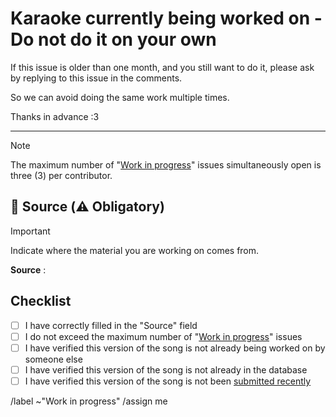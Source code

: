 # Karaoke currently being worked on - Do not do it on your own

If this issue is older than one month, and you still want to do it, please ask by replying to this issue in the comments.

So we can avoid doing the same work multiple times.

Thanks in advance :3

---

> [!note]
> The maximum number of "[Work in progress](https://gitlab.com/karaokemugen/bases/karaokebase/-/issues/?state=opened&label_name%5B%5D=Work%20in%20progress)" issues simultaneously open is three (3) per contributor.

## 📍 Source (⚠️ Obligatory)
> [!important]
> Indicate where the material you are working on comes from.

**Source** :

## Checklist
- [ ] I have correctly filled in the "Source" field
- [ ] I do not exceed the maximum number of "[Work in progress](https://gitlab.com/karaokemugen/bases/karaokebase/-/issues/?state=opened&label_name%5B%5D=Work%20in%20progress)" issues
- [ ] I have verified this version of the song is not already being worked on by someone else
- [ ] I have verified this version of the song is not already in the database
- [ ] I have verified this version of the song is not been [submitted recently](https://gitlab.com/karaokemugen/bases/karaokebase/-/issues/?state=opened&label_name%5B%5D=To%20Add)

/label ~"Work in progress"
/assign me
